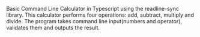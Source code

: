 Basic Command Line Calculator in Typescript using the readline-sync library. 
This calculator performs four operations: add, subtract, multiply and divide. 
The program takes command line input(numbers and operator), validates them and outputs the result. 